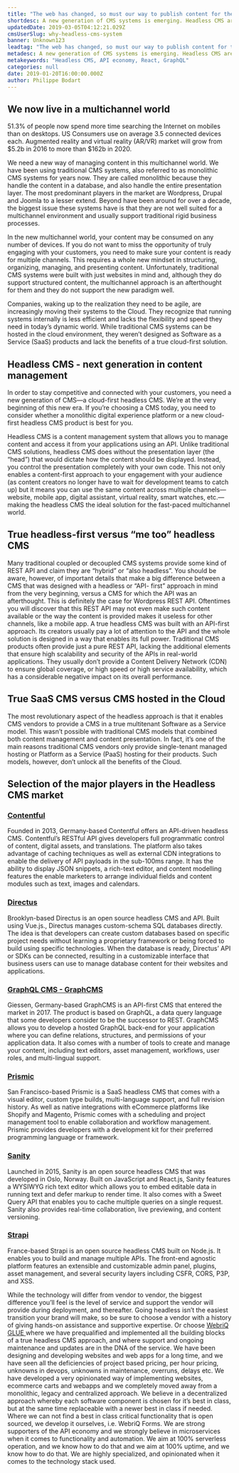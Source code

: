 ```yaml
---
title: "The web has changed, so must our way to publish content for the web."
shortdesc: A new generation of CMS systems is emerging. Headless CMS are about to conquer the web publishing market. Why should your company jump on the bandwagon.
updatedDate: 2019-03-05T04:12:21.029Z
cmsUserSlug: why-headless-cms-system
banner: Unknown123
leadtag: "The web has changed, so must our way to publish content for the web."
metadesc: A new generation of CMS systems is emerging. Headless CMS are about to conquer the web publishing market
metakeywords: "Headless CMS, API economy, React, GraphQL"
categories: null
date: 2019-01-20T16:00:00.000Z
author: Philippe Bodart
---
```


## We now live in a multichannel world

51.3% of people now spend more time searching the Internet on mobiles than on desktops.
US Consumers use on average 3.5 connected devices each.
Augmented reality and virtual reality (AR/VR) market will grow from $5.2b in 2016 to more than $162b in 2020.

We need a new way of managing content in this multichannel world.
We have been using traditional CMS systems, also referred to as monolithic CMS systems for years now. They are called monolithic because they handle the content in a database, and also handle the entire presentation layer. The most predominant players in the market are Wordpress, Drupal and Joomla to a lesser extend. Beyond have been around for over a decade, the biggest issue these systems have is that they are not well suited for a multichannel environment and usually support traditional rigid business processes.

In the new multichannel world, your content may be consumed on any number of devices. If you do not want to miss the opportunity of truly engaging with your customers, you need to make sure your content is ready for multiple channels. This requires a whole new mindset in structuring, organizing, managing, and presenting content.
Unfortunately, traditional CMS systems were built with just websites in mind and, although they do support structured content, the multichannel approach is an afterthought for them and they do not support the new paradigm well.

Companies, waking up to the realization they need to be agile, are increasingly moving their systems to the Cloud. They recognize that running systems internally is less efficient and lacks the flexibility and speed they need in today’s dynamic world.
While traditional CMS systems can be hosted in the cloud environment, they weren’t designed as Software as a Service (SaaS) products and lack the benefits of a true cloud-first solution.

## Headless CMS - next generation in content management 

In order to stay competitive and connected with your customers, you need a new generation of CMS—a cloud-first headless CMS. We’re at the very beginning of this new era. If you’re choosing a CMS today, you need to consider whether a monolithic digital experience platform or a new cloud-first headless CMS product is best for you.

Headless CMS is a content management system that allows you to manage content and access it from your applications using an API. Unlike traditional CMS solutions, headless CMS does without the presentation layer (the “head”) that would dictate how the content should be displayed. Instead, you control the presentation completely with your own code.
This not only enables a content-first approach to your engagement with your audience (as content creators no longer have to wait for development teams to catch up) but it means you can use the same content across multiple channels—website, mobile app, digital assistant, virtual reality, smart watches, etc.—making the headless CMS the ideal solution for the fast-paced multichannel world.

## True headless-first versus “me too” headless CMS

Many traditional coupled or decoupled CMS systems provide some kind of REST API and claim they are “hybrid” or “also headless”.
You should be aware, however, of important details that make a big difference between a CMS that was designed with a headless or “API- first” approach in mind from the very beginning, versus a CMS for which the API was an afterthought. This is definitely the case for Wordpress REST API. Oftentimes you will discover that this REST API may not even make such content available or the way the content is provided makes it useless for other channels, like a mobile app.
A true headless CMS was built with an API-first approach.
Its creators usually pay a lot of attention to the API and the whole solution is designed in a way that enables its full power.
Traditional CMS products often provide just a pure REST API, lacking the additional elements that ensure high scalability and security of the APIs in real-world applications. They usually don’t provide a Content Delivery Network (CDN) to ensure global coverage, or high speed or high service availability, which has a considerable negative impact on its overall performance.

## True SaaS CMS versus CMS hosted in the Cloud
The most revolutionary aspect of the headless approach is that it enables CMS vendors to provide a CMS in a true multitenant Software as a Service model.
This wasn’t possible with traditional CMS models that combined both content management and content presentation.
In fact, it’s one of the main reasons traditional CMS vendors only provide single-tenant managed hosting or Platform as a Service (PaaS) hosting for their products. Such models, however, don’t unlock all the benefits of the Cloud.


## Selection of the major players in the Headless CMS market

### [Contentful](http://contentful.com)
Founded in 2013, Germany-based Contentful offers an API-driven headless CMS. Contentful’s RESTful API gives developers full programmatic control of content, digital assets, and translations. The platform also takes advantage of caching techniques as well as external CDN integrations to enable the delivery of API payloads in the sub-100ms range. It has the ability to display JSON snippets, a rich-text editor, and content modelling features the enable marketers to arrange individual fields and content modules such as text, images and calendars.

### [Directus](http://getdirectus.com)
Brooklyn-based Directus is an open source headless CMS and API. Built using Vue.js., Directus manages custom-schema SQL databases directly. The idea is that developers can create custom databases based on specific project needs without learning a proprietary framework or being forced to build using specific technologies. When the database is ready, Directus’ API or SDKs can be connected, resulting in a customizable interface that business users can use to manage database content for their websites and applications.
 
### [GraphQL CMS - GraphCMS](http://graphcms.com)
Giessen, Germany-based GraphCMS is an API-first CMS that entered the market in 2017. The product is based on GraphQL, a data query language that some developers consider to be the successor to REST. GraphCMS allows you to develop a hosted GraphQL back-end for your application where you can define relations, structures, and permissions of your application data. It also comes with a number of tools to create and manage your content, including text editors, asset management, workflows, user roles, and multi-lingual support.

### [Prismic](http://prismic.io)
San Francisco-based Prismic is a SaaS headless CMS that comes with a visual editor, custom type builds, multi-language support, and full revision history. As well as native integrations with eCommerce platforms like Shopify and Magento, Prismic comes with a scheduling and project management tool to enable collaboration and workflow management. Prismic provides developers with a development kit for their preferred programming language or framework.

### [Sanity](http://sanity.io)
Launched in 2015, Sanity is an open source headless CMS that was developed in Oslo, Norway. Built on JavaScript and React.js, Sanity features a WYSIWYG rich text editor which allows you to embed editable data in running text and defer markup to render time. It also comes with a Sweet Query API that enables you to cache multiple queries on a single request. Sanity also provides real-time collaboration, live previewing, and content versioning.
  
### [Strapi](http://strapi.io)
France-based Strapi is an open source headless CMS built on Node.js. It enables you to build and manage multiple APIs. The front-end agnostic platform features an extensible and customizable admin panel, plugins, asset management, and several security layers including CSFR, CORS, P3P, and XSS.


While the technology will differ from vendor to vendor, the biggest difference you’ll feel is the level of service and support the vendor will provide during deployment, and thereafter. Going headless isn’t the easiest transition your brand will make, so be sure to choose a vendor with a history of giving hands-on assistance and supportive expertise. Or choose [WebriQ GLUE ](http://webriq.com)where we have prequalified and implemented all the building blocks of a true headless CMS approach, and where support and ongoing maintenance and updates are in the DNA of the service.
We have been designing and developing websites and web apps for a long time, and we have seen all the deficiencies of project based pricing, per hour pricing, unknowns in devops, unknowns in maintenance, overruns, delays etc.
We have developed a very opinionated way of implementing websites, ecommerce carts and webapps and we completely moved away from a monolithic, legacy and centralized approach. We believe in a decentralized approach whereby each software component is chosen for it’s best in class, but at the same time replaceable with a newer best in class if needed. Where we can not find a best in class critical functionality that is open sourced, we develop it ourselves, i.e. WebriQ Forms.
We are strong supporters of the API economy and we strongly believe in microservices when it comes to functionality and automation.
We aim at 100% serverless operation, and we know how to do that and we aim at 100% uptime, and we know how to do that.
We are highly specialized, and opinionated when it comes to the technology stack used.














